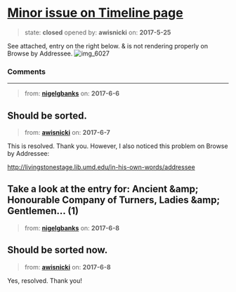 # [Minor issue on Timeline page](https://github.com/livingstoneonline/livingstoneonline/issues/133)

> state: **closed** opened by: **awisnicki** on: **2017-5-25**

See attached, entry on the right below. &amp; is not rendering properly on Browse by Addressee.
![img_6027](https://cloud.githubusercontent.com/assets/12518623/26444626/152c713e-4135-11e7-899c-30ebebf3c415.PNG)


### Comments

---
> from: [**nigelgbanks**](https://github.com/livingstoneonline/livingstoneonline/issues/133#issuecomment-306582166) on: **2017-6-6**

Should be sorted.
---
> from: [**awisnicki**](https://github.com/livingstoneonline/livingstoneonline/issues/133#issuecomment-306933414) on: **2017-6-7**

This is resolved. Thank you. However, I also noticed this problem on Browse by Addressee:

http://livingstonestage.lib.umd.edu/in-his-own-words/addressee

Take a look at the entry for:  Ancient &amp;amp; Honourable Company of Turners, Ladies &amp;amp; Gentlemen... (1) 
---
> from: [**nigelgbanks**](https://github.com/livingstoneonline/livingstoneonline/issues/133#issuecomment-307188986) on: **2017-6-8**

Should be sorted now.
---
> from: [**awisnicki**](https://github.com/livingstoneonline/livingstoneonline/issues/133#issuecomment-307236333) on: **2017-6-8**

Yes, resolved. Thank you!
